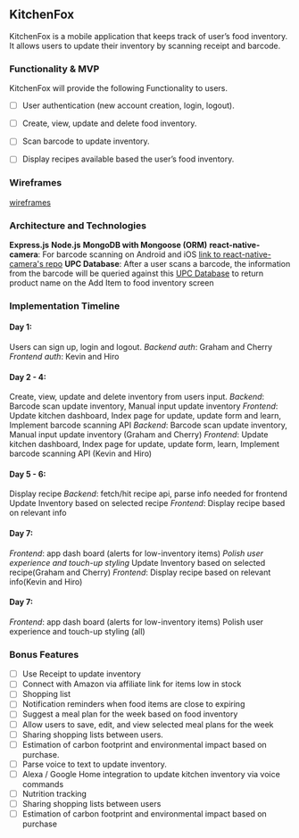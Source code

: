 ## KitchenFox
KitchenFox is a mobile application that keeps track of user’s food inventory. It allows users to update their inventory by scanning receipt and barcode.   

### Functionality & MVP
KitchenFox will provide the following Functionality to users.
- [ ] User authentication (new account creation, login, logout).
- [ ] Create, view, update and delete food inventory.
- [ ] Scan barcode to update inventory.
- [ ] Display recipes available based the user’s food inventory.



### Wireframes
[wireframes]("https://github.com/hobara/kitchenFox/tree/master/docs/wireframes")


### Architecture and Technologies
**Express.js**
**Node.js**
**MongoDB with Mongoose (ORM)**
**react-native-camera**: For barcode scanning on Android and iOS [link to react-native-camera's repo](https://github.com/lwansbrough/react-native-camera/blob/master/README.md)
**UPC Database**: After a user scans a barcode, the information from the barcode will be queried against this [UPC Database](https://upcdatabase.org) to return product name on the Add Item  to food inventory screen


### Implementation Timeline  
#### Day 1:
Users can sign up, login and logout.
*Backend auth*: Graham and Cherry
*Frontend auth*: Kevin and Hiro

#### Day 2 - 4:
Create, view, update and delete inventory from users input.
*Backend*: Barcode scan update inventory, Manual input update inventory
*Frontend*: Update kitchen dashboard, Index page for update, update form and learn, Implement barcode scanning API
*Backend*: Barcode scan update inventory, Manual input update inventory (Graham and Cherry)
*Frontend*: Update kitchen dashboard, Index page for update, update form, learn, Implement barcode scanning API (Kevin and Hiro)

#### Day 5 - 6:
Display recipe
*Backend*: fetch/hit recipe api, parse info needed for frontend
		Update Inventory based on selected recipe
*Frontend*: Display recipe based on relevant info

#### Day 7:
*Frontend*: app dash board (alerts for low-inventory items)
*Polish user experience and touch-up styling*
		Update Inventory based on selected recipe(Graham and Cherry)
*Frontend*: Display recipe based on relevant info(Kevin and Hiro)

#### Day 7:
*Frontend*: app dash board (alerts for low-inventory items)
Polish user experience and touch-up styling (all)

### Bonus Features
- [ ] Use Receipt to update inventory
- [ ] Connect with Amazon via affiliate link for items low in stock
- [ ] Shopping list
- [ ] Notification reminders when food items are close to expiring
- [ ] Suggest a meal plan for the week based on food inventory
- [ ] Allow users to save, edit, and view selected meal plans for the week
- [ ] Sharing shopping lists between users.  
- [ ] Estimation of carbon footprint and environmental impact based on purchase.
- [ ] Parse voice to text to update inventory.
- [ ] Alexa / Google Home integration to update kitchen inventory via voice commands
- [ ] Nutrition tracking
- [ ] Sharing shopping lists between users
- [ ] Estimation of carbon footprint and environmental impact based on purchase

